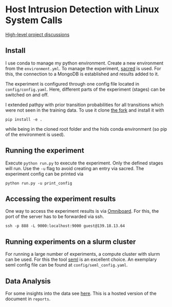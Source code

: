 # Host Intrusion Detection with Linux System Calls

[High-level project discussions](https://notes.jenspetit.de/PsxO2KsRTBKJxlse9G1rAQ?both)

## Install

I use conda to manage my python environment. Create a new environment from the `environment.yml`. To manage the experiment, [sacred](https://sacred.readthedocs.io/en/stable/) is used. For this, the connection to a MongoDB is established and results added to it.

The experiment is configured through one config file located in `config/config.yaml`. Here, different parts of the experiment (stages) can be switched on and off.

I extended pathpy with prior transition probabilities for all transitions which were not seen in the training data. To use it clone [the fork](https://github.com/j-petit/pathpy) and install it with
```
pip install -e .
```
while being in the cloned root folder and the hids conda environment (so pip of the environment is used).

## Running the experiment

Execute `python run.py` to execute the experiment. Only the defined stages will run. Use the `-u` flag to avoid creating an entry via sacred. The experiment config can be printed via

```
python run.py -u print_config
```

## Accessing the experiment results

One way to access the experiment results is via [Omniboard](https://vivekratnavel.github.io/omniboard/#/). For this, the port of the server has to be forwarded via ssh.

```
ssh -p 888 -L 9000:localhost:9000 guest@139.18.13.64
```

## Running experiments on a slurm cluster

For running a large number of experiments, a compute cluster with slurm can be used. For this the tool [seml](https://github.com/TUM-DAML/seml) is an excellent choice. An exemplary seml config file can be found at `config/seml_config.yaml`.

## Data Analysis
For some insights into the data see [here](https://files.jenspetit.de/report/time_analysis.html). This is a hosted version of the document in `reports`.
